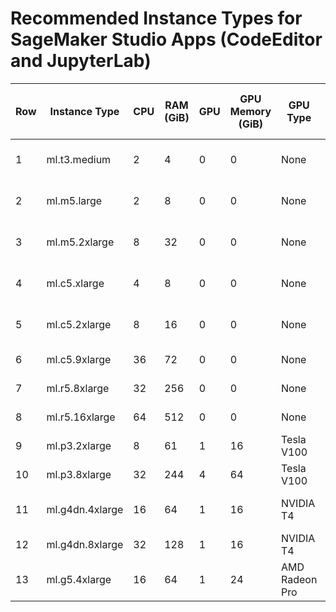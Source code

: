 # Recommended Instance Types for SageMaker Studio Apps (CodeEditor and JupyterLab)

| Row | Instance Type  | CPU | RAM (GiB) | GPU | GPU Memory (GiB) | GPU Type       | Purpose          | Quota       | Price per Hour ($) |
|-----|----------------|-----|-----------|-----|------------------|----------------|------------------|-------------|-------------------|
| 1   | ml.t3.medium   | 2   | 4         | 0   | 0                | None           | General Purpose  | 15 per team  | 0.05              |
| 2   | ml.m5.large    | 2   | 8         | 0   | 0                | None           | General Purpose  | 15 per team  | 0.115             |
| 3   | ml.m5.2xlarge  | 8   | 32        | 0   | 0                | None           | General Purpose  | 15 per team  | 0.461             |
| 4   | ml.c5.xlarge   | 4   | 8         | 0   | 0                | None           | Compute Optimized| 15 per team  | 0.204             |
| 5   | ml.c5.2xlarge  | 8   | 16        | 0   | 0                | None           | Compute Optimized| 15 per team  | 0.408             |
| 6   | ml.c5.9xlarge  | 36  | 72        | 0   | 0                | None           | Compute Optimized| 6 per team  | 1.836             |
| 7   | ml.r5.8xlarge  | 32  | 256       | 0   | 0                | None           | Memory Optimized | 6 per team  | 2.419             |
| 8   | ml.r5.16xlarge | 64  | 512       | 0   | 0                | None           | Memory Optimized | 6 per team  | 4.838             |
| 9   | ml.p3.2xlarge  | 8   | 61        | 1   | 16               | Tesla V100     | GPU - General    | 6 per team  | 3.825             |
| 10  | ml.p3.8xlarge  | 32  | 244       | 4   | 64               | Tesla V100     | GPU - General    | 6 per team  | 14.688            |
| 11  | ml.g4dn.4xlarge| 16  | 64        | 1   | 16               | NVIDIA T4      | GPU - General    | 12 per team  | 1.505             |
| 12  | ml.g4dn.8xlarge| 32  | 128       | 1   | 16               | NVIDIA T4      | GPU - Training   | 6 per team  | 2.72              |
| 13  | ml.g5.4xlarge  | 16  | 64        | 1   | 24               | AMD Radeon Pro | GPU - Inference  | 1 per team  | 2.03              |



